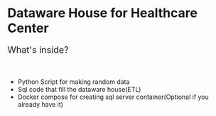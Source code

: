 # Dataware House for Healthcare Center

<p style="font-size: 20px;">What's inside?</p>
<br />
<ul>
    <li>Python Script for making random data</li>
    <li>Sql code that fill the dataware house(ETL)</li>
    <li>Docker compose for creating sql server container(Optional if you already have it)</li>
</ul>
